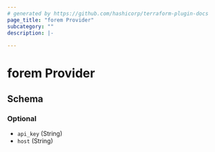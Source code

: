 ```yaml
---
# generated by https://github.com/hashicorp/terraform-plugin-docs
page_title: "forem Provider"
subcategory: ""
description: |-
  
---
```


# forem Provider





<!-- schema generated by tfplugindocs -->
## Schema

### Optional

- `api_key` (String)
- `host` (String)
